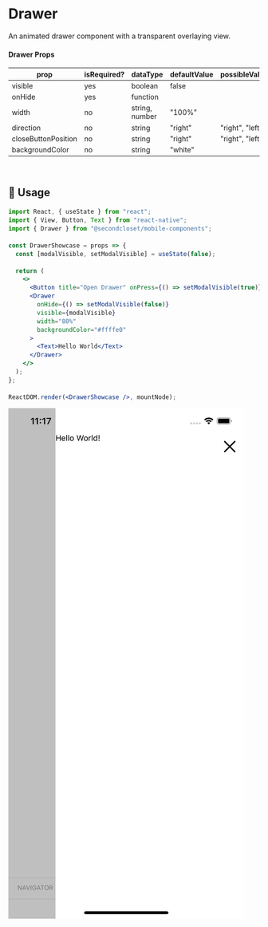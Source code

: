 # Drawer

An animated drawer component with a transparent overlaying view.

<!--- https://www.tablesgenerator.com/markdown_tables -->

#### Drawer Props

| prop                | isRequired? | dataType       | defaultValue | possibleValues  |
| ------------------- | ----------- | -------------- | ------------ | --------------- |
| visible             | yes         | boolean        | false        |                 |
| onHide              | yes         | function       |              |                 |
| width               | no          | string, number | "100%"       |                 |
| direction           | no          | string         | "right"      | "right", "left" |
| closeButtonPosition | no          | string         | "right"      | "right", "left" |
| backgroundColor     | no          | string         | "white"      |                 |

<br/>

## 🔨 Usage

```jsx
import React, { useState } from "react";
import { View, Button, Text } from "react-native";
import { Drawer } from "@secondcloset/mobile-components";

const DrawerShowcase = props => {
  const [modalVisible, setModalVisible] = useState(false);

  return (
    <>
      <Button title="Open Drawer" onPress={() => setModalVisible(true)} />
      <Drawer
        onHide={() => setModalVisible(false)}
        visible={modalVisible}
        width="80%"
        backgroundColor="#ffffe0"
      >
        <Text>Hello World</Text>
      </Drawer>
    </>
  );
};

ReactDOM.render(<DrawerShowcase />, mountNode);
```

![Sample Drawer](https://github.com/SecondCloset/mobile-components/blob/master/docs/images/Drawer/drawer.png?raw=true)

<br/>
